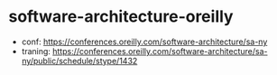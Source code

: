# software-architecture-oreilly

* conf: https://conferences.oreilly.com/software-architecture/sa-ny
* traning: https://conferences.oreilly.com/software-architecture/sa-ny/public/schedule/stype/1432
